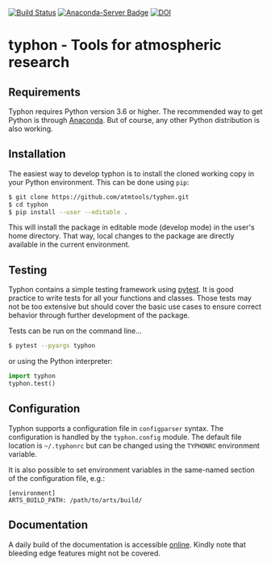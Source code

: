 [![Build Status](https://travis-ci.org/atmtools/typhon.svg?branch=master)](https://travis-ci.org/atmtools/typhon)
[![Anaconda-Server Badge](https://anaconda.org/rttools/typhon/badges/installer/conda.svg)](https://anaconda.org/rttools/typhon)
[![DOI](https://zenodo.org/badge/DOI/10.5281/zenodo.1300318.svg)](https://doi.org/10.5281/zenodo.1300318)

# typhon - Tools for atmospheric research

## Requirements
Typhon requires Python version 3.6 or higher. The recommended way to get Python
is through [Anaconda]. But of course, any other Python distribution is also
working.

## Installation
The easiest way to develop typhon is to install the cloned working copy in your
Python environment. This can be done using ``pip``:
```bash
$ git clone https://github.com/atmtools/typhon.git
$ cd typhon
$ pip install --user --editable .
```

This will install the package in editable mode (develop mode) in the user's
home directory. That way, local changes to the package are directly available
in the current environment.

## Testing
Typhon contains a simple testing framework using [pytest]. It is good
practice to write tests for all your functions and classes. Those tests may not
be too extensive but should cover the basic use cases to ensure correct
behavior through further development of the package.

Tests can be run on the command line...
```bash
$ pytest --pyargs typhon
```
or using the Python interpreter:
```python
import typhon
typhon.test()
```

## Configuration
Typhon supports a configuration file in ``configparser`` syntax. The
configuration is handled by the ``typhon.config`` module. The default file
location is ``~/.typhonrc`` but can be changed using the ``TYPHONRC``
environment variable.

It is also possible to set environment variables in the same-named
section of the configuration file, e.g.:
```
[environment]
ARTS_BUILD_PATH: /path/to/arts/build/
```

## Documentation
A daily build of the documentation is accessible
[online](http://radiativetransfer.org/misc/typhon/doc-trunk).
Kindly note that bleeding edge features might not be covered.

[Sphinx]: http://www.sphinx-doc.org
[Anaconda]: https://www.continuum.io/downloads
[pytest]: https://docs.pytest.org/
